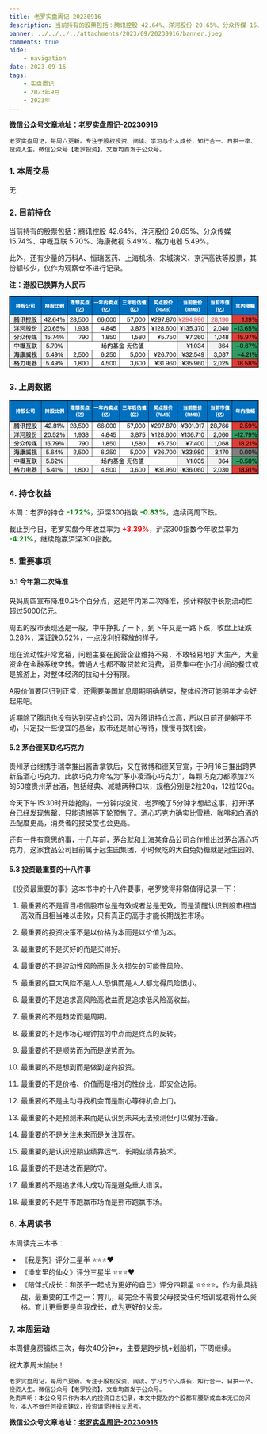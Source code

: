 ```yaml
---
title: 老罗实盘周记-20230916
description: 当前持有的股票包括：腾讯控股 42.64%、洋河股份 20.65%、分众传媒 15.74%、中概互联 5.70%、海康微视 5.49%、格力电器 5.49%。此外，还有少量的万科A、恒瑞医药、上海机场、宋城演义、京沪高铁等股票，其份额较少，仅作为观察仓不进行记录。本周：老罗的持仓-1.72%，沪深300指数-0.83%，连续两周下跌。
banner: ../../../../attachments/2023/09/20230916/banner.jpeg
comments: true
hide:
    - navigation
date: 2023-09-16
tags:
    - 实盘周记
    - 2023年9月
    - 2023年
---
```


__微信公众号文章地址：[老罗实盘周记-20230916](https://mp.weixin.qq.com/s/vIRJ55qv9w4wVpbWqIujuw)__

```
老罗实盘周记，每周六更新。专注于股权投资、阅读、学习与个人成长，知行合一、日拱一卒、投资人生。微信公众号【老罗投资】，文章均首发于公众号。
```

### 1. 本周交易

无

### 2. 目前持仓

当前持有的股票包括：腾讯控股 42.64%、洋河股份 20.65%、分众传媒 15.74%、中概互联 5.70%、海康微视 5.49%、格力电器 5.49%。

此外，还有少量的万科A、恒瑞医药、上海机场、宋城演义、京沪高铁等股票，其份额较少，仅作为观察仓不进行记录。

**注：港股已换算为人民币**

![目前持仓](../../../attachments/2023/09/20230916/1.png)

### 3. 上周数据

![上周数据](../../../attachments/2023/09/20230916/2.png)

### 4. 持仓收益

本周：老罗的持仓 <strong style="color:green;">-1.72%</strong>，沪深300指数 <strong style="color:green;">-0.83%</strong>，连续两周下跌。

截止到今日，老罗实盘今年收益率为 <strong style="color:red;">+3.39%</strong>，沪深300指数今年收益率为 <strong style="color:green;">-4.21%</strong>，继续跑赢沪深300指数。

### 5. 重要事项

#### 5.1 今年第二次降准

央妈周四宣布降准0.25个百分点，这是年内第二次降准，预计释放中长期流动性超过5000亿元。

周五的股市表现还是一般，中午挣扎了一下，到下午又是一路下跌，收盘上证跌0.28%，深证跌0.52%，一点没利好释放的样子。

现在流动性非常宽裕，问题主要在民营企业维持不易，不敢轻易地扩大生产，大量资金在金融系统空转。普通人也都不敢贷款和消费，消费集中在小打小闹的餐饮或是旅游上，对整体经济的拉动十分有限。

A股价值要回归到正常，还需要美国加息周期明确结束，整体经济可能明年才会好起来吧。

近期除了腾讯也没有达到买点的公司，因为腾讯持仓过高，所以目前还是躺平不动，只定投一些便宜的基金，股市还是耐心等待，慢慢寻找机会。

#### 5.2 茅台德芙联名巧克力

贵州茅台继携手瑞幸推出酱香拿铁后，又在微博和德芙官宣，于9月16日推出跨界新品酒心巧克力。此款巧克力命名为“茅小凌酒心巧克力”，每颗巧克力都添加2%的53度贵州茅台酒，包括经典、减糖两种口味，规格分别是2粒20g，12粒120g。

今天下午15:30时开始抢购，一分钟内没货，老罗晚了5分钟才想起这事，打开i茅台已经发现售罄，只能遗憾等下轮预售了。酒心巧克力确实比雪糕、咖啡和白酒的匹配度更高，消费者的接受度也会更高。

还有一件有意思的事，十几年前，茅台就和上海某食品公司合作推出过茅台酒心巧克力，这家食品公司目前属于冠生园集团，小时候吃的大白兔奶糖就是冠生园的。

#### 5.3 投资最重要的十八件事

《投资最重要的事》这本书中的十八件要事，老罗觉得非常值得记录一下：

1. 最重要的不是盲目相信股市总是有效或者总是无效，而是清醒认识到股市相当高效而且相当难以击败，只有真正的高手才能长期战胜市场。

2. 最重要的投资决策不是以价格为本而是以价值为本。

3. 最重要的不是买好的而是买得好。

4. 最重要的不是波动性风险而是永久损失的可能性风险。

5. 最重要的巨大风险不是人人恐惧而是人人都觉得风险很小。

6. 最重要的不是追求高风险高收益而是追求低风险高收益。

7. 最重要的不是趋势而是周期。

8. 最重要的不是市场心理钟摆的中点而是终点的反转。

9. 最重要的不是顺势而为而是逆势而为。

10. 最重要的不是想到而是做到逆向投资。

11. 最重要的不是价格、价值而是相对的性价比，即安全边际。

12. 最重要的不是主动寻找机会而是耐心等待机会上门。

13. 最重要的不是预测未来而是认识到未来无法预测但可以做好准备。

14. 最重要的不是关注未来而是关注现在。

15. 最重要的是认识短期业绩靠运气、长期业绩靠技术。

16. 最重要的不是进攻而是防守。

17. 最重要的不是追求伟大成功而是避免重大错误。

18. 最重要的不是牛市跑赢市场而是熊市跑赢市场。

### 6. 本周读书

本周读完三本书：

+ 《我是狗》评分三星半 ⭐️⭐️⭐️❤️
+ 《澡堂里的仙女》评分三星半 ⭐️⭐️⭐️❤️
+ 《陪伴式成长：和孩子一起成为更好的自己》评分四颗星 ⭐️⭐️⭐️⭐️。作为最具挑战，最重要的工作之一：育儿，却完全不需要父母接受任何培训或取得什么资格。育儿更重要是自我成长，成为更好的父母。

### 7. 本周运动

本周健身房锻炼三次，每次40分钟+，主要是跑步机+划船机，下周继续。

祝大家周末愉快！

```
老罗实盘周记，每周六更新。专注于股权投资、阅读、学习与个人成长，知行合一、日拱一卒、投资人生。微信公众号【老罗投资】，文章均首发于公众号。
免责声明：本公众号只作为本人的投资日志记录，本文中提及的个股都有腰斩或血本无归的风险，本人不做任何投资建议，投资请坚持独立思考。
```

__微信公众号文章地址：[老罗实盘周记-20230916](https://mp.weixin.qq.com/s/vIRJ55qv9w4wVpbWqIujuw)__
